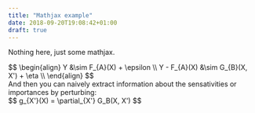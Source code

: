 ```yaml
---
title: "Mathjax example"
date: 2018-09-20T19:08:42+01:00
draft: true
---
```


Nothing here, just some mathjax.

<div>$$
\begin{align}
Y &\sim F_{A}(X) + \epsilon \\
Y - F_{A}(X) &\sim G_{B}(X, X') + \eta \\
\end{align}
$$</div>
And then you can naively extract information about the sensativities or importances by perturbing:
<div>$$
g_{X'}(X) = \partial_{X'} G_B(X, X')
$$</div>
